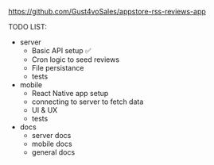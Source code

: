https://github.com/Gust4voSales/appstore-rss-reviews-app

TODO LIST:

- server
  - Basic API setup ✅
  - Cron logic to seed reviews
  - File persistance
  - tests
- mobile
  - React Native app setup
  - connecting to server to fetch data
  - UI & UX
  - tests
- docs
  - server docs
  - mobile docs
  - general docs
